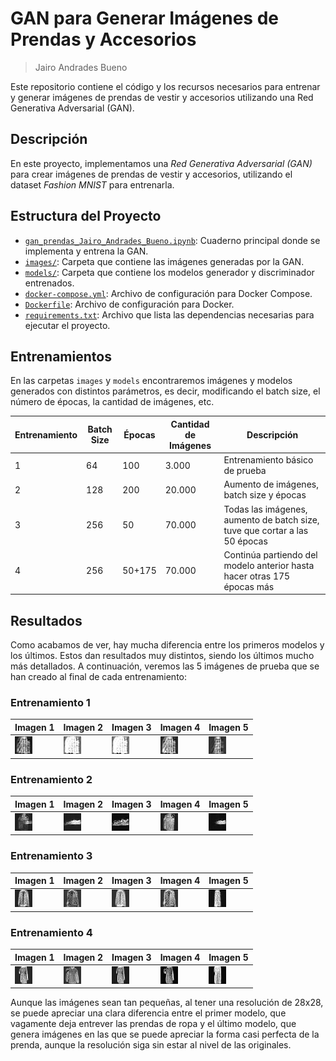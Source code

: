 # GAN para Generar Imágenes de Prendas y Accesorios

> Jairo Andrades Bueno

Este repositorio contiene el código y los recursos necesarios para entrenar y generar imágenes de prendas de vestir y accesorios utilizando una Red Generativa Adversarial (GAN).

## Descripción

En este proyecto, implementamos una *Red Generativa Adversarial (GAN)* para crear imágenes de prendas de vestir y accesorios, utilizando el dataset *Fashion MNIST* para entrenarla.

## Estructura del Proyecto

- [`gan_prendas_Jairo_Andrades_Bueno.ipynb`](gan_prendas_Jairo_Andrades_Bueno.ipynb): Cuaderno principal donde se implementa y entrena la GAN.
- [`images/`](images/): Carpeta que contiene las imágenes generadas por la GAN.
- [`models/`](models/): Carpeta que contiene los modelos generador y discriminador entrenados.
- [`docker-compose.yml`](docker-compose.yml): Archivo de configuración para Docker Compose.
- [`Dockerfile`](Dockerfile): Archivo de configuración para Docker.
- [`requirements.txt`](requirements.txt): Archivo que lista las dependencias necesarias para ejecutar el proyecto.

## Entrenamientos

En las carpetas `images` y `models` encontraremos imágenes y modelos generados con distintos parámetros, es decir, modificando el batch size, el número de épocas, la cantidad de imágenes, etc.

| Entrenamiento | Batch Size | Épocas | Cantidad de Imágenes | Descripción |
|---------------|------------|--------|----------------------|-------------|
| 1             | 64         | 100     | 3.000                | Entrenamiento básico de prueba |
| 2             | 128        | 200    | 20.000                | Aumento de imágenes, batch size y épocas |
| 3             | 256        | 50    | 70.000                | Todas las imágenes, aumento de batch size, tuve que cortar a las 50 épocas |
| 4             | 256        | 50+175   | 70.000                | Continúa partiendo del modelo anterior hasta hacer otras 175 épocas más |

## Resultados

Como acabamos de ver, hay mucha diferencia entre los primeros modelos y los últimos. Estos dan resultados muy distintos, siendo los últimos mucho más detallados. A continuación, veremos las 5 imágenes de prueba que se han creado al final de cada entrenamiento:

### Entrenamiento 1

| Imagen 1 | Imagen 2 | Imagen 3 | Imagen 4 | Imagen 5 |
|----------|----------|----------|----------|----------|
| ![Imagen 1](images/image_0_11-02-2025-0939_100ep_3000imgs.png) | ![Imagen 2](images/image_1_11-02-2025-0939_100ep_3000imgs.png) | ![Imagen 3](images/image_2_11-02-2025-0939_100ep_3000imgs.png) | ![Imagen 4](images/image_3_11-02-2025-0939_100ep_3000imgs.png) | ![Imagen 5](images/image_4_11-02-2025-0939_100ep_3000imgs.png) |

### Entrenamiento 2

| Imagen 1 | Imagen 2 | Imagen 3 | Imagen 4 | Imagen 5 |
|----------|----------|----------|----------|----------|
| ![Imagen 1](images/image_0_11-02-2025-1245_200ep_20000imgs.png) | ![Imagen 2](images/image_1_11-02-2025-1245_200ep_20000imgs.png) | ![Imagen 3](images/image_2_11-02-2025-1245_200ep_20000imgs.png) | ![Imagen 4](images/image_3_11-02-2025-1245_200ep_20000imgs.png) | ![Imagen 5](images/image_4_11-02-2025-1245_200ep_20000imgs.png) |

### Entrenamiento 3

| Imagen 1 | Imagen 2 | Imagen 3 | Imagen 4 | Imagen 5 |
|----------|----------|----------|----------|----------|
| ![Imagen 1](images/image_0_11-02-2025-1530_50ep_70000imgs.png) | ![Imagen 2](images/image_1_11-02-2025-1530_50ep_70000imgs.png) | ![Imagen 3](images/image_2_11-02-2025-1530_50ep_70000imgs.png) | ![Imagen 4](images/image_3_11-02-2025-1530_50ep_70000imgs.png) | ![Imagen 5](images/image_4_11-02-2025-1530_50ep_70000imgs.png) |

### Entrenamiento 4

| Imagen 1 | Imagen 2 | Imagen 3 | Imagen 4 | Imagen 5 |
|----------|----------|----------|----------|----------|
| ![Imagen 1](images/image_0_12-02-2025-0012_50+175ep_70000imgs.png) | ![Imagen 2](images/image_1_12-02-2025-0012_50+175ep_70000imgs.png) | ![Imagen 3](images/image_2_12-02-2025-0012_50+175ep_70000imgs.png) | ![Imagen 4](images/image_3_12-02-2025-0012_50+175ep_70000imgs.png) | ![Imagen 5](images/image_4_12-02-2025-0012_50+175ep_70000imgs.png) |


Aunque las imágenes sean tan pequeñas, al tener una resolución de 28x28, se puede apreciar una clara diferencia entre el primer modelo, que vagamente deja entrever las prendas de ropa y el último modelo, que genera imágenes en las que se puede apreciar la forma casi perfecta de la prenda, aunque la resolución siga sin estar al nivel de las originales.


